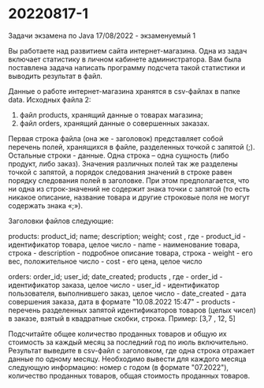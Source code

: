 # 20220817-1

Задачи экзамена по Java 17/08/2022 - экзаменуемый 1

Вы работаете над развитием сайта интернет-магазина. Одна из задач включает статистику в личном кабинете администратора. 
Вам была поставлена задача написать программу подсчета такой статистики и выводить результат в файл.

Данные о работе интернет-магазина хранятся в csv-файлах в папке data. Исходных файла 2:
1) файл products, хранящий данные о товарах магазина;
2) файл orders, хранящий данные о совершенных заказах.

Первая строка файла (она же - заголовок) представляет собой перечень полей, хранящихся в файле, разделенных точкой с запятой (;). Остальные строки - данные. Одна строка – одна сущность (либо продукт, либо заказ). Значения различных полей так же разделены точкой с запятой, а порядок следования значений в строке равен порядку следования полей в заголовке.
При этом предполагается, что ни одна из строк-значений не содержит знака точки с запятой (то есть никакое описание, название товара и другие строковые поля не могут содержать знака «;»).

Заголовки файлов следующие:

products: product_id; name; description; weight; cost
, где 
                - product_id - идентификатор товара, целое число 
                - name - наименование товара, строка 
                - description - подробное описание товара, строка 
                - weight - его вес, положительное число 
                - cost - его цена, целое число

orders: order_id; user_id; date_created; products
, где 
                - order_id - идентификатор заказа, целое число
                - user_id - идентификатор пользователя, выполнившего заказ, целое число
                - date_created - дата совершения заказа, дата в формате "10.08.2022 15:47"
                - products - перечень разделенных запятой идентификаторов товаров (целых чисел) в заказе, взятый в квадратные скобки, строка. Пример: [3,7 , 12, 5]

Подсчитайте общее количество проданных товаров и общую их стоимость за каждый месяц за последний год по июль включительно.
Результат выведите в csv-файл с заголовком, где одна строка отражает данные по одному месяцу. Необходимо вывести для каждого месяца следующую информацию: номер с годом (в формате "07.2022"), количество проданных товаров, общая стоимость проданных товаров.